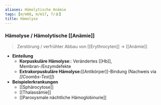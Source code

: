 ```yaml
---
aliases: Hämolytische Anämie
tags: [m/m08, m/m17, f/🩸]
title: Hämolyse
---
```

### Hämolyse / Hämolytische [[Anämie]] 

> Zerstörung / verfrühter Abbau von [[Erythrocyten]] → [[Anämie]]

- **Einteilung**
	- **Korpuskuläre Hämolyse**:: Verändertes [[Hb]], Membran-/Enzymdefekte
	- **Extrakorpuskuläre Hämolyse:**[[Antikörper]]-Bindung (Nachweis via *[[Coombs-Test]]*)
- **Beispielerkrankungen**
	- [[Sphärocytose]]
	- [[Thalassämie]]
	- [[Paroxysmale nächtliche Hämoglobinurie]]